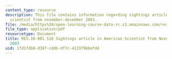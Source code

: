 ```yaml
---
content_type: resource
description: This file contains information regarding sightings article in american
  scientist from november-december 2003.
file: /media/https%3A/open-learning-course-data-rc.s3.amazonaws.com/res-10-001-making-science-and-engineering-pictures-a-practical-guide-to-presenting-your-work-spring-2016/1fd1fdb8d387cddbdf7c413379bbefdd_MITRES_10_001S16_NovDec03.pdf
file_type: application/pdf
resourcetype: Document
title: RES.10-001 S16 Sightings article in American Scientist from November-December
  2003
uid: 1fd1fdb8-d387-cddb-df7c-413379bbefdd
---
```

